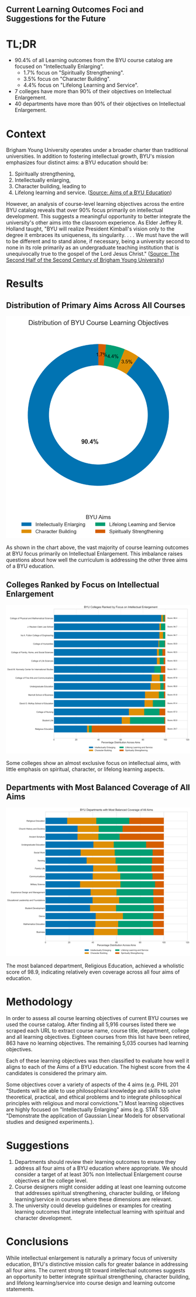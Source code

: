 ## Current Learning Outcomes Foci and Suggestions for the Future

# TL;DR
* 90.4% of all Learning outcomes from the BYU course catalog are focused on "Intellectually Enlarging".
    * 1.7% focus on "Spiritually Strengthening".
    * 3.5% focus on "Character Building".
    * 4.4% focus on "Lifelong Learning and Service".
* 7 colleges have more than 90% of their objectives on Intellectual Enlargement.
* 40 departments have more than 90% of their objectives on Intellectual Enlargement.

# Context
Brigham Young University operates under a broader charter than traditional universities. 
In addition to fostering intellectual growth, BYU's mission emphasizes four distinct aims: 
a BYU education should be:
1.  Spiritually strengthening,
2.  Intellectually enlarging,
3.  Character building, leading to
4.  Lifelong learning and service.
([Source: Aims of a BYU Education](https://catalog.byu.edu/about/aims-of-a-byu-education))

However, an analysis of course-level learning objectives across the entire BYU catalog reveals that over 90% focus primarily on intellectual development. 
This suggests a meaningful opportunity to better integrate the university's other aims into the classroom experience. 
As Elder Jeffrey R. Holland taught, "BYU will realize President Kimball's vision only to the degree it embraces its uniqueness, its singularity. . . . We must have the will to be different and to stand alone, if necessary, being a university second to none in its role primarily as an undergraduate teaching institution that is unequivocally true to the gospel of the Lord Jesus Christ." 
([Source: The Second Half of the Second Century of Brigham Young University](https://speeches.byu.edu/talks/jeffrey-r-holland/the-second-half-second-century-brigham-young-university/))

# Results

## Distribution of Primary Aims Across All Courses
![Distribution of BYU Courses by Primary Aim](visualizations/aim_distribution_donut.png)

As shown in the chart above, the vast majority of course learning outcomes at BYU focus primarily on Intellectual Enlargement. This imbalance raises questions about how well the curriculum is addressing the other three aims of a BYU education.

## Colleges Ranked by Focus on Intellectual Enlargement
![BYU Colleges Ranked by Focus on Intellectual Enlargement](visualizations/college_ranking_bar.png)

Some colleges show an almost exclusive focus on intellectual aims, with little emphasis on spiritual, character, or lifelong learning aspects.

## Departments with Most Balanced Coverage of All Aims
![BYU Departments with Most Balanced Coverage of All Aims](visualizations/balanced_departments.png)

The most balanced department, Religious Education, achieved a wholistic score of 98.9, indicating relatively even coverage across all four aims of education.

# Methodology
In order to assess all course learning objectives of current BYU courses we used the course catalog. After finding all 5,916 courses listed there we scraped each URL to extract course name, course title, department, college and all learning objectives. Eighteen courses from this list have been retired, 863 have no learning objectives. The remaining 5,035 courses had learning objectives.

Each of these learning objectives was then classified to evaluate how well it aligns to each of the Aims of a BYU education. The highest score from the 4 candidates is considered the primary aim.

Some objectives cover a variety of aspects of the 4 aims (e.g. PHIL 201 "Students will be able to use philosophical knowledge and skills to solve theoretical, practical, and ethical problems and to integrate philosophical principles with religious and moral convictions.") Most learning objectives are highly focused on "Intellectually Enlarging" aims (e.g. STAT 535 "Demonstrate the application of Gaussian Linear Models for observational studies and designed experiments.).

# Suggestions
1. Departments should review their learning outcomes to ensure they address all four aims of a BYU education where appropriate. We should consider a target of at least 30% non Intellectual Enlargement course objectives at the college level.
2. Course designers might consider adding at least one learning outcome that addresses spiritual strengthening, character building, or lifelong learning/service in courses where these dimensions are relevant.
3. The university could develop guidelines or examples for creating learning outcomes that integrate intellectual learning with spiritual and character development.

# Conclusions
While intellectual enlargement is naturally a primary focus of university education, BYU's distinctive mission calls for greater balance in addressing all four aims. The current strong tilt toward intellectual outcomes suggests an opportunity to better integrate spiritual strengthening, character building, and lifelong learning/service into course design and learning outcome statements.
